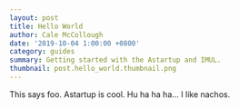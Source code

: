 ```yaml
---
layout: post
title: Hello World
author: Cale McCollough
date: '2019-10-04 1:00:00 +0800'
category: guides
summary: Getting started with the Astartup and IMUL.
thumbnail: post.hello_world.thumbnail.png
---
```


This says foo. Astartup is cool. Hu ha ha ha... I like nachos.
